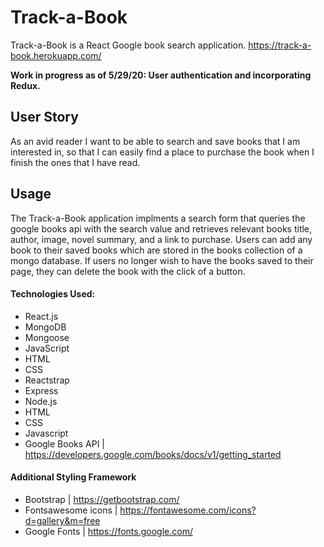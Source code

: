 # Track-a-Book

Track-a-Book is a React Google book search application.
https://track-a-book.herokuapp.com/

**Work in progress as of 5/29/20: User authentication and incorporating Redux.**

## User Story

As an avid reader I want to be able to search and save books that I am interested in, so that I can easily find a place to purchase the book when I finish the ones that I have read.

## Usage

The Track-a-Book application implments a search form that queries the google books api with the search value and retrieves relevant books title, author, image, novel summary, and a link to purchase.
Users can add any book to their saved books which are stored in the books collection of a mongo database. If users no longer wish to have the books saved to their page, they can delete the book with the click of a button.

#### Technologies Used:

- React.js
- MongoDB
- Mongoose
- JavaScript
- HTML
- CSS
- Reactstrap
- Express
- Node.js
- HTML
- CSS
- Javascript
- Google Books API | https://developers.google.com/books/docs/v1/getting_started

#### Additional Styling Framework

- Bootstrap | https://getbootstrap.com/
- Fontsawesome icons | https://fontawesome.com/icons?d=gallery&m=free
- Google Fonts | https://fonts.google.com/
